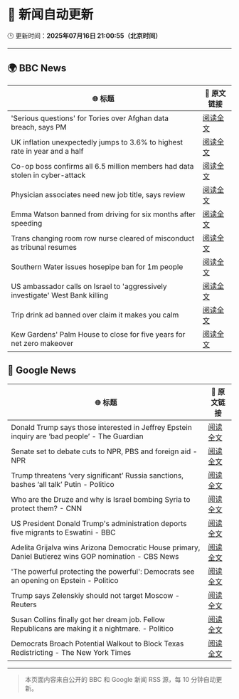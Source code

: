# 🧠 新闻自动更新

🕒 更新时间：**2025年07月16日 21:00:55（北京时间）**

---

## 🌍 BBC News

| 🌐 标题 | 🔗 原文链接 |
|--------|-------------|
| 'Serious questions' for Tories over Afghan data breach, says PM | [阅读全文](https://www.bbc.com/news/articles/c98w2e9leywo) |
| UK inflation unexpectedly jumps to 3.6% to highest rate in year and a half | [阅读全文](https://www.bbc.com/news/articles/c3en2enpy7po) |
| Co-op boss confirms all 6.5 million members had data stolen in cyber-attack | [阅读全文](https://www.bbc.com/news/articles/cql0ple066po) |
| Physician associates need new job title, says review | [阅读全文](https://www.bbc.com/news/articles/c70r7d7z0wro) |
| Emma Watson banned from driving for six months after speeding | [阅读全文](https://www.bbc.com/news/articles/cly10x7pjplo) |
| Trans changing room row nurse cleared of misconduct as tribunal resumes | [阅读全文](https://www.bbc.com/news/articles/cm2mp5jley8o) |
| Southern Water issues hosepipe ban for 1m people | [阅读全文](https://www.bbc.com/news/articles/ckglpvzygvzo) |
| US ambassador calls on Israel to 'aggressively investigate' West Bank killing | [阅读全文](https://www.bbc.com/news/articles/c75ry4k3nrzo) |
| Trip drink ad banned over claim it makes you calm | [阅读全文](https://www.bbc.com/news/articles/c14e2d2ednpo) |
| Kew Gardens' Palm House to close for five years for net zero makeover | [阅读全文](https://www.bbc.com/news/articles/cpwq08rxxklo) |

## 📰 Google News

| 🌐 标题 | 🔗 原文链接 |
|--------|-------------|
| Donald Trump says those interested in Jeffrey Epstein inquiry are ‘bad people’ - The Guardian | [阅读全文](https://news.google.com/rss/articles/CBMirgFBVV95cUxNS0g0TkUteHd1aHB5cVdqY3VfVHUySUxlN3RIYzZFTE5mRVhQbWRTRW1LNGJFaHFjSDRRRHgycmE5R1RWRUlWcDlOMHVqMTRvcElnMkhHWDBUdXN6LUszQk9DZlptUHRpMEVoNlJaSUNDQ1diY19vNno0bnhBR0RhUVlpUkhJU1V4cDdYR2sybTF1YmlTR3JnZFIxd0lpRTFEOXhSTzJ5THd2ZTVWTFE?oc=5) |
| Senate set to debate cuts to NPR, PBS and foreign aid - NPR | [阅读全文](https://news.google.com/rss/articles/CBMif0FVX3lxTE4yZ0xKRXZtdmxVbWVyUDlxRVZjVld0UE1pQmUzQWxoeWtjQm1yUEg2VnllRk9id00zTnRtR2hvU1QzX0Z4cW5FSk51M2g2ZkZSMzlUWXQ0Q3hWT0Z2N2ZRVWRvcDNqcmd4MjlPVV80RnJ1RnNYSk1hQzZaY09EanM?oc=5) |
| Trump threatens ‘very significant’ Russia sanctions, bashes ‘all talk’ Putin - Politico | [阅读全文](https://news.google.com/rss/articles/CBMimwFBVV95cUxOelM0bTg5MVZpMVRKQVM4YWRfcjdvNF9INzFhZ2d6UjY4ZFh3Y1A3YVdreFV6UDZ6YjlVSDdzUmdibzJfNlpvWVNlVWZWdEw0NThmNWxOVEx4V056dF9wMEJ0eWJBS216S2VXNlhteXJ3Y190YVBMNUpieExod0NMb2ItUkpfX0xqaURHRmxHYVJmQmtDY0lRV21XYw?oc=5) |
| Who are the Druze and why is Israel bombing Syria to protect them? - CNN | [阅读全文](https://news.google.com/rss/articles/CBMilgFBVV95cUxNWGUzeTNXem9GNWEyTWhBM0FtTFFpdmZEVVJfRGJFMDRLMjBfWWt2bTBoczlTMGM0NGdJcEh4MDB4bnAzdVROTHhVSlg3X3ZWLTZHTnppNzZsOFpKXzdqYWM3eEpRMUdJTjREb0N0WXJrZlRzakdxb3liX3Zselh1Sl80Mk9kVnRpcXIxOWNRWjJJdVphYkHSAZsBQVVfeXFMTk91eXpSNEQ5VHUwdUVpYmcyZFNrY0MwLWJULVhwV3g3MnVuXzkwVzRoN3FDV29QZXpWSnVDWC1wYU1tWjNueHNJUm9xZlBVQmNrS0REblY1bEdPY0JvbWdhMTRjNzdTclZUSlpGS1RuM2pyTHJDb0xTREhPLXE5NlZIcC1qWUtXTWczLXhJWlR1QnpOLVFNR0V5WTA?oc=5) |
| US President Donald Trump's administration deports five migrants to Eswatini - BBC | [阅读全文](https://news.google.com/rss/articles/CBMiWkFVX3lxTE8wb2FtQkdyOEtDUDlpb3RuTTQ4UEtPOHI2d0tIMWtlRjJtN0VjVE01QlZETnBOdFN0RUZHdWVud2FsRWR4clFhZzZReHhndW50YUdaZkNTTXhhUdIBX0FVX3lxTFBPTktJNHFBYmJKNUJjeEw0Y2tjTzVtS2NHUk82T3BqRHBtYVF0LWFoblFQaWJDMHRlbUhHTEdEQ3c5aVA1QXN1QnJiNFAxV1dteW9qWUxVNHJFSWJKWnJ3?oc=5) |
| Adelita Grijalva wins Arizona Democratic House primary, Daniel Butierez wins GOP nomination - CBS News | [阅读全文](https://news.google.com/rss/articles/CBMipwFBVV95cUxOSElPSHZBU29JZUFOYWthXzA0LUZMcFNLa2xQcHV3QkNoS2tHcUR3RFJ5dXBmbDJkanVQcUVENVIxajEyVUVjZjlEY1ZIOEhrZG1tSUdzTVhjN09VYy1yTUpSejMxWHNzN2VrbHRxdmhrQmplT3VGc1lNNy1YYUtBVUVjUmJFdFNjUTVKM1ZmS3F0Z3dNcUF5NXM1V3ZJTWRZdW1hcmttZ9IBrAFBVV95cUxNQ2RValIycnk5VnhyaXI3bEZydlVGUWs1QXpJVHZHaXNQSmlIeFlHSWxqLVl2anVnUUlTZjVRVXd6OE5WdTdRVU1LZjY1b2FVbzR1SEVUaGtRd3I4QjVIbjVxbEI4clVaT0FZeTZqaXAyQy1fcHZCSGhGakhfbmZyRzl2RWdrOXllM2tVdl9qemxzNEg0RXN2eWltelhJRGdtVXJ1WklHSHZLTjhI?oc=5) |
| 'The powerful protecting the powerful': Democrats see an opening on Epstein - Politico | [阅读全文](https://news.google.com/rss/articles/CBMingFBVV95cUxPSnBpQlFSejJCN2gxUF9CUmlwbmdZX2xjMzdOQjFPQy1zY3FGT0NnOGY4SjN6TkQ1TVdNTDVNaklhSDhWUmRtMjAtN1NvVlRhbXFOZ2JBZVFxd0hmYldUOXVpMG8xencyZGY5ZkZDVmRTT2IwQmZyZWR5dUZzcXRCNlpjODZOZkJFOTNZT0lfbDdfRF9YR2NpNHhhWDN5dw?oc=5) |
| Trump says Zelenskiy should not target Moscow - Reuters | [阅读全文](https://news.google.com/rss/articles/CBMimgFBVV95cUxQNHE0LVhBRkgxNjZlMDZKWWl0LWlHZS14a0tpUXU0TWFReDhIa1FKY1J0VWFlTXpuUzFfUTFrQVQ1UzVvbUVVRDh4ck14bFRfT2hRcHJnTm41bGpYSTdZbjBfSml2empiNDloZC1YTFN5TzFQMDRwTTh1R0ltUHNnTUYyT3VNeXN6cmIxQ0d6WXNrb0JneXhqcDZR?oc=5) |
| Susan Collins finally got her dream job. Fellow Republicans are making it a nightmare. - Politico | [阅读全文](https://news.google.com/rss/articles/CBMikwFBVV95cUxNTVhlZmNQSmFJdWMtRzFadUY1eWxfQWFDTmZmRVk4UFYydWFYVERIWDdocFhuZE1odEhPZXBlU21wd3Vsc1FDOEhDbHJTd0JRSFNBNm5xR0wzeTRDZlVhS3E5NFBQREtsYzdpcGx2V0RvcUh1RHg5ZFpRajJmQkowQ0t0YUpLUDBWM3BsdzNjSWdMUVE?oc=5) |
| Democrats Broach Potential Walkout to Block Texas Redistricting - The New York Times | [阅读全文](https://news.google.com/rss/articles/CBMigwFBVV95cUxQanhmcG5iTDljczhUc2lwbEUzaWVQM0xoMkdhY3NsODdrQlVBUDJoXzc3WHhPZnlIaDdHMjhOUmRzUWN1d1lkX2JweFhSXzhCTWdmTWFPUGJvWjBfWmFSVDlvd3hzOWJ5MThWZmpQTVgwNTh5Z2dVeEpvZnZ5S0JGMGl3Yw?oc=5) |

---
> 本页面内容来自公开的 BBC 和 Google 新闻 RSS 源，每 10 分钟自动更新。